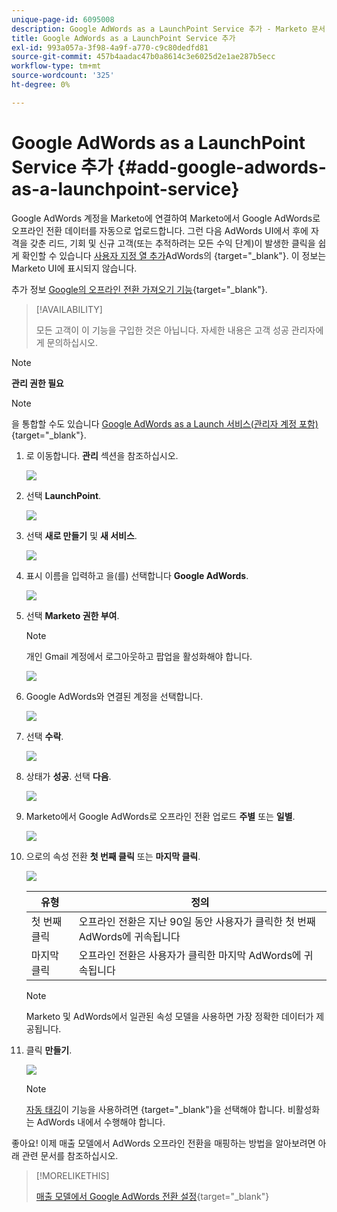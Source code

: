 ```yaml
---
unique-page-id: 6095008
description: Google AdWords as a LaunchPoint Service 추가 - Marketo 문서 - 제품 설명서
title: Google AdWords as a LaunchPoint Service 추가
exl-id: 993a057a-3f98-4a9f-a770-c9c80dedfd81
source-git-commit: 457b4aadac47b0a8614c3e6025d2e1ae287b5ecc
workflow-type: tm+mt
source-wordcount: '325'
ht-degree: 0%

---
```


# Google AdWords as a LaunchPoint Service 추가 {#add-google-adwords-as-a-launchpoint-service}

Google AdWords 계정을 Marketo에 연결하여 Marketo에서 Google AdWords로 오프라인 전환 데이터를 자동으로 업로드합니다. 그런 다음 AdWords UI에서 후에 자격을 갖춘 리드, 기회 및 신규 고객(또는 추적하려는 모든 수익 단계)이 발생한 클릭을 쉽게 확인할 수 있습니다 [사용자 지정 열 추가](https://support.google.com/adwords/answer/3073556)AdWords의 {target=&quot;_blank&quot;}. 이 정보는 Marketo UI에 표시되지 않습니다.

추가 정보 [Google의 오프라인 전환 가져오기 기능](https://support.google.com/adwords/answer/2998031?hl=en){target=&quot;_blank&quot;}.

>[!AVAILABILITY]
>
>모든 고객이 이 기능을 구입한 것은 아닙니다. 자세한 내용은 고객 성공 관리자에게 문의하십시오.

>[!NOTE]
>
>**관리 권한 필요**

>[!NOTE]
>
>을 통합할 수도 있습니다 [Google AdWords as a Launch 서비스(관리자 계정 포함)](/help/marketo/product-docs/administration/additional-integrations/add-google-adwords-as-a-launchpoint-service-with-a-manager-account.md){target=&quot;_blank&quot;}.

1. 로 이동합니다. **관리** 섹션을 참조하십시오.

   ![](assets/add-google-adwords-as-a-launchpoint-service-1.png)

1. 선택 **LaunchPoint**.

   ![](assets/add-google-adwords-as-a-launchpoint-service-2.png)

1. 선택 **새로 만들기** 및 **새 서비스**.

   ![](assets/add-google-adwords-as-a-launchpoint-service-3.png)

1. 표시 이름을 입력하고 을(를) 선택합니다 **Google AdWords**.

   ![](assets/add-google-adwords-as-a-launchpoint-service-4.png)

1. 선택 **Marketo 권한 부여**.

   >[!NOTE]
   >
   >개인 Gmail 계정에서 로그아웃하고 팝업을 활성화해야 합니다.

   ![](assets/add-google-adwords-as-a-launchpoint-service-5.png)

1. Google AdWords와 연결된 계정을 선택합니다.

   ![](assets/add-google-adwords-as-a-launchpoint-service-6.png)

1. 선택 **수락**.

   ![](assets/add-google-adwords-as-a-launchpoint-service-7.png)

1. 상태가 **성공**. 선택 **다음**.

   ![](assets/add-google-adwords-as-a-launchpoint-service-8.png)

1. Marketo에서 Google AdWords로 오프라인 전환 업로드 **주별** 또는 **일별**.

   ![](assets/add-google-adwords-as-a-launchpoint-service-9.png)

1. 으로의 속성 전환 **첫 번째 클릭** 또는 **마지막 클릭**.

   ![](assets/add-google-adwords-as-a-launchpoint-service-10.png)

   | 유형 | 정의 |
   |---|---|
   | 첫 번째 클릭 | 오프라인 전환은 지난 90일 동안 사용자가 클릭한 첫 번째 AdWords에 귀속됩니다 |
   | 마지막 클릭 | 오프라인 전환은 사용자가 클릭한 마지막 AdWords에 귀속됩니다 |

   >[!NOTE]
   >
   >Marketo 및 AdWords에서 일관된 속성 모델을 사용하면 가장 정확한 데이터가 제공됩니다.

1. 클릭 **만들기**.

   ![](assets/add-google-adwords-as-a-launchpoint-service-11.png)

   >[!NOTE]
   >
   >[자동 태깅](https://support.google.com/adwords/answer/1752125?hl=en)이 기능을 사용하려면 {target=&quot;_blank&quot;}을 선택해야 합니다. 비활성화는 AdWords 내에서 수행해야 합니다.

좋아요! 이제 매출 모델에서 AdWords 오프라인 전환을 매핑하는 방법을 알아보려면 아래 관련 문서를 참조하십시오.

>[!MORELIKETHIS]
>
>[매출 모델에서 Google AdWords 전환 설정](/help/marketo/product-docs/reporting/revenue-cycle-analytics/revenue-cycle-models/set-google-adwords-conversions-in-the-revenue-model.md){target=&quot;_blank&quot;}
